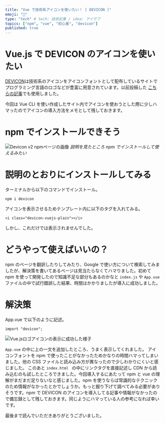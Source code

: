 ```yaml
---
title: "Vue で技術系アイコンを使いたい！ [ DEVICON ]"
emoji: "🤔"
type: "tech" # tech: 技術記事 / idea: アイデア
topics: ["npm", "vue", "初心者", "devicon"]
published: true
---
```


# Vue.js で DEVICON のアイコンを使いたい

[DEVICON](https://devicon.dev/)は技術系のアイコンをアイコンフォントとして配布しているサイトでプログラミング言語のロゴなどが豊富に用意されています。以前投稿した [こちらの記事](https://zenn.dev/ryuu/articles/8f7513d83f05c77d06a3)でも使用しました。

今回は Vue CLI を使い作成したサイト内でアイコンを使おうとした際に少しハマったのでアイコンの導入方法をメモとして残しておきます。

# npm でインストールできそう

![Devicon v2 npmページの画像](https://storage.googleapis.com/zenn-user-upload/xsxld7fv2za6nbhn4g0wqae9oaej)
*説明を見たところ npm でインストールして使えるみたい*

# 説明のとおりにインストールしてみる

ターミナルから以下のコマンドでインストール。

```shell
npm i devicon
```

アイコンを表示させるためテンプレート内に以下のタグを入れてみる。

```html:hello.vue
<i class="devicon-vuejs-plain"></i>
```

しかし、これだけでは表示されませんでした。

# どうやって使えばいいの？

npm のページを翻訳したりしてみたり、Google で使い方について検索してみましたが、解決策を書いてあるページは見当たらなくてハマりました。初めて npm を使って開発したので知識不足な部分もあるのかなと `index.js` や `App.vue` ファイルの中で試行錯誤した結果、時間はかかりましたが導入に成功しました。

# 解決策

App.vue で以下のように記述。

```js:App.vue
import "devicon";
```

![Vue.jsロゴアイコンの表示に成功した様子](https://storage.googleapis.com/zenn-user-upload/89tf7egm2ucsgktxunx1sza6n2op)

`App.vue` の中に上の一文を追加したところ、うまく表示してくれました。
アイコンフォントを npm で使ったことがなかったためかなりの時間ハマってしまいました。他の CSS ファイルと読み込み方が異なったので少しわかりにくいと感じました。
このあと `index.html ` の中にリンクタグを直接記述し CDN から読み込むのも試したところできました。今回導入するにあたって npm と vue の理解がまだまだ足りないなと感じました。npm を使うならば常識的なテクニックのため情報がなかったとかでしょうか。もっと掘り下げて調べてみる必要がありそうです。npm で DEVICON のアイコンを導入してる記事や情報がなかったので備忘録として残しておきます。同じようにハマっている人の参考になれば幸いです。

最後まで読んでいただきありがとうございました。
